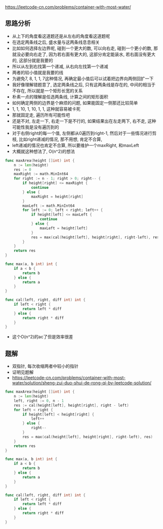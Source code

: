 https://leetcode-cn.com/problems/container-with-most-water/

## 思路分析
- 从上下的角度看这道题还是从左右的角度看这道题呢
- 在选定两条线之后, 盛水量与这两条线息息相关
- 比如如何选择左边界呢, 碰到一个更大的数, 可以向右走, 碰到一个更小的数, 那就没必要向右走了, 因为若右面有更大的, 这部分肯定能装水, 若右面没有更大的, 这部分就是我要的
- 所以从左到右找第一个递减, 从右向左找第一个递减
- 两者的较小值就是我要的线
- 为避免7, 8, 1, 1, 7这种情况, 再确定最小值后可以试着把边界向两侧回扩一下
- 我好像理解错题意了, 选定两条线之后, 只有这两条线是存在的, 中间的相当于不存在, 所以就是一个矩形长宽的关系
- 朴素一点的理解是任选两条线, 计算之间的矩形面积
- 如何确定两侧的边界是个麻烦的问题, 如果能固定一侧那还比较简单
- 1, 1, 10, 1, 10, 1, 1, 这种就容易被卡死
- 那就固定走, 遍历所有可能性吧
- 还是不对, 左走一下, 右走一下是不行的, 如果结果出在左走两下, 右不走, 这种可能性我是没有遍历到的
- 对于右侧right的每一个值, 左侧都从0遍历到right-1, 然后对于一些情况进行剪枝, 比如right递减的情况, 那不用想, 肯定不合算, 
- left递减的情况也肯定不合算, 所以要维护一个maxRight, 和maxLeft
- 大概就这种想法了, O(n^2)的想法
```go
func maxArea(height []int) int {
	n := len(height)
	res := 0
	maxRight := math.MinInt64
	for right := n - 1; right > 0; right-- {
		if height[right] <= maxRight {
			continue
		} else {
			maxRight = height[right]
		}
		maxLeft := math.MinInt64
		for left := 0; left < right; left++ {
			if height[left] <= maxLeft {
				continue
			} else {
				maxLeft = height[left]
			}
			res = max(cal(height[left], height[right], right-left), res)
		}
	}
	return res
}

func max(a, b int) int {
	if a < b {
		return b
	} else {
		return a
	}
}

func cal(left, right, diff int) int {
	if left < right {
		return left * diff
	} else {
		return right * diff
	}
}
```
- 这个O(n^2)的ac了但是效率很差

## 题解
- 双指针, 每次收缩两者中较小的指针
- 证明见题解
- https://leetcode-cn.com/problems/container-with-most-water/solution/sheng-zui-duo-shui-de-rong-qi-by-leetcode-solution/
```go
func maxArea(height []int) int {
	n := len(height)
    left, right := 0, n - 1
	res := cal(height[left], height[right], right - left)
    for left < right {
        if height[left] < height[right] {
            left++
        } else {
            right--
        }
        res = max(cal(height[left], height[right], right-left), res)
    }
    return res
}

func max(a, b int) int {
	if a < b {
		return b
	} else {
		return a
	}
}

func cal(left, right, diff int) int {
	if left < right {
		return left * diff
	} else {
		return right * diff
	}
}
```